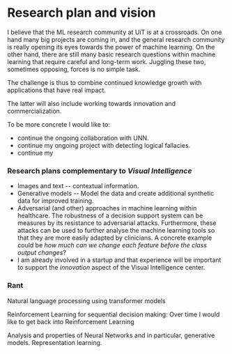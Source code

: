# Research plan and vision

I believe that the ML research community at UiT is at a crossroads. On one hand many big projects are coming in, and the general research community is really opening its eyes towards the power of machine learning. On the other hand, there are still many basic research questions within machine learning that require careful and long-term work. Juggling these two, sometimes opposing, forces is no simple task. 

The challenge is thus to combine continued knowledge growth with applications that have real impact. 

The latter will also include working towards innovation and commercialization. 

To be more concrete I would like to:
- continue the ongoing collaboration with UNN.
- continue my ongoing project with detecting logical fallacies.
- continue my 

### Research plans complementary to _Visual Intelligence_

- Images and text -- contextual information.
- Generative models -- Model the data and create additional synthetic data for improved training. 
- Adversarial (and other) approaches in machine learning within healthcare. The robustness of a decision support system can be measures by its resistance to adversarial attacks. Furthermore, these attacks can be used to further analyse the machine learning tools so that they are more easily adapted by clinicians. A concrete example could be _how much can we change each feature before the class output changes_?
- I am already involved in a startup and that experience will be important to support the _innovation_ aspect of the Visual Intelligence center.

### Rant

Natural language processing using transformer models

Reinforcement Learning for sequential decision making: Over time I would like to get back into Reinforcement Learning 

Analysis and properties of Neural Networks and in particular, generative models. Representation learning.